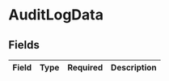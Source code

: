 # AuditLogData


## Fields

| Field       | Type        | Required    | Description |
| ----------- | ----------- | ----------- | ----------- |